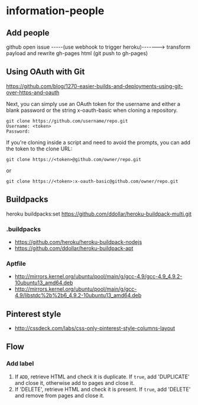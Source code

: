 # information-people

## Add people

github open issue -----(use webhook to trigger heroku)-------> transform payload and rewrite gh-pages html (git push to gh-pages)

## Using OAuth with Git

https://github.com/blog/1270-easier-builds-and-deployments-using-git-over-https-and-oauth

Next, you can simply use an OAuth token for the username and either a blank password or the string x-oauth-basic when cloning a repository.

```
git clone https://github.com/username/repo.git
Username: <token>
Password:
```

If you're cloning inside a script and need to avoid the prompts, you can add the token to the clone URL:

```
git clone https://<token>@github.com/owner/repo.git
```

or

```
git clone https://<token>:x-oauth-basic@github.com/owner/repo.git
```

## Buildpacks

heroku buildpacks:set https://github.com/ddollar/heroku-buildpack-multi.git

### .buildpacks

* https://github.com/heroku/heroku-buildpack-nodejs
* https://github.com/ddollar/heroku-buildpack-apt

### Aptfile

* http://mirrors.kernel.org/ubuntu/pool/main/g/gcc-4.9/gcc-4.9_4.9.2-10ubuntu13_amd64.deb
* http://mirrors.kernel.org/ubuntu/pool/main/g/gcc-4.9/libstdc%2b%2b6_4.9.2-10ubuntu13_amd64.deb

## Pinterest style

* http://cssdeck.com/labs/css-only-pinterest-style-columns-layout

## Flow

### Add label

1. If `ADD`, retrieve HTML and check it is duplicate. If `true`, add 'DUPLICATE' and close it, otherwise add to pages and close it.
2. If 'DELETE', retrieve HTML and check it is present. If `true`, add 'DELETE' and remove from pages and close it.
